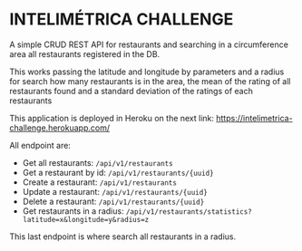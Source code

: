 # INTELIMÉTRICA CHALLENGE

A simple CRUD REST API for restaurants and searching in a circumference area all restaurants registered in the DB.

This works passing the latitude and longitude by parameters and a radius for search how many restaurants is in the area, the mean of the rating of all restaurants found and a standard deviation of the ratings of each restaurants

This application is deployed in Heroku on the next link: https://intelimetrica-challenge.herokuapp.com/

All endpoint are:
* Get all restaurants: `/api/v1/restaurants`
* Get a restaurant by id: `/api/v1/restaurants/{uuid}`
* Create a restaurant: `/api/v1/restaurants`
* Update a restaurant: `/api/v1/restaurants/{uuid}`
* Delete a restaurant: `/api/v1/restaurants/{uuid}`
* Get restaurants in a radius: `/api/v1/restaurants/statistics?latitude=x&longitude=y&radius=z`

This last endpoint is where search all restaurants in a radius.
